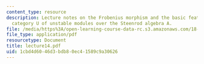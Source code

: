 ```yaml
---
content_type: resource
description: Lecture notes on the Frobenius morphism and the basic features of the
  category U of unstable modules over the Steenrod algebra A.
file: /media/https%3A/open-learning-course-data-rc.s3.amazonaws.com/18-917-topics-in-algebraic-topology-the-sullivan-conjecture-fall-2007/1cbd4d6046d3bdb80ec41589c9a30626_lecture14.pdf
file_type: application/pdf
resourcetype: Document
title: lecture14.pdf
uid: 1cbd4d60-46d3-bdb8-0ec4-1589c9a30626
---
```

